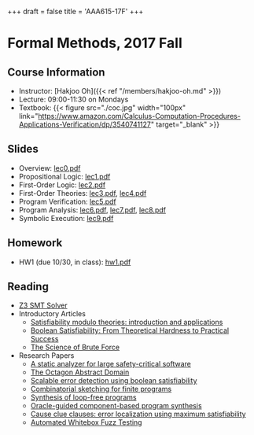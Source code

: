 +++
draft = false
title = 'AAA615-17F'
+++

# Formal Methods, 2017 Fall

## Course Information

- Instructor: [Hakjoo Oh]({{< ref "/members/hakjoo-oh.md" >}})
- Lecture: 09:00-11:30 on Mondays
- Textbook:
    {{< figure src="./coc.jpg" width="100px" link="https://www.amazon.com/Calculus-Computation-Procedures-Applications-Verification/dp/3540741127" target="_blank" >}}

## Slides

- Overview: [lec0.pdf](./slides/lec0.pdf)
- Propositional Logic: [lec1.pdf](./slides/lec1.pdf)
- First-Order Logic: [lec2.pdf](./slides/lec2.pdf)
- First-Order Theories: [lec3.pdf](./slides/lec3.pdf), [lec4.pdf](./slides/lec4.pdf)
- Program Verification: [lec5.pdf](./slides/lec5.pdf)
- Program Analysis: [lec6.pdf](./slides/lec6.pdf), [lec7.pdf](./slides/lec7.pdf), [lec8.pdf](./slides/lec8.pdf)
- Symbolic Execution: [lec9.pdf](./slides/lec9.pdf)

## Homework

- HW1 (due 10/30, in class): [hw1.pdf](./homeworks/hw1.pdf)

## Reading

- [Z3 SMT Solver](https://rise4fun.com/z3/tutorialcontent/guide)
- Introductory Articles
    - [Satisfiability modulo theories: introduction and applications](https://dl.acm.org/citation.cfm?id=1995376.1995394&coll=portal&dl=ACM)
    - [Boolean Satisfiability: From Theoretical Hardness to Practical Success](https://cacm.acm.org/magazines/2009/8/34498-boolean-satisfiability-from-theoretical-hardness-to-practical-success/fulltext)
    - [The Science of Brute Force](https://cacm.acm.org/magazines/2017/8/219606-the-science-of-brute-force/fulltext)
- Research Papers
    - [A static analyzer for large safety-critical software](./papers/p196-blanchet.pdf)
    - [The Octagon Abstract Domain](https://www-apr.lip6.fr/~mine/publi/article-mine-HOSC06.pdf)
    - [Scalable error detection using boolean satisfiability](https://dl.acm.org/citation.cfm?id=1040334)
    - [Combinatorial sketching for finite programs](https://wiki.epfl.ch/edicpublic/documents/Candidacy%20exam/combinatorial_sketching.pdf)
    - [Synthesis of loop-free programs](https://dl.acm.org/citation.cfm?id=1993506)
    - [Oracle-guided component-based program synthesis](https://dl.acm.org/citation.cfm?id=1806833)
    - [Cause clue clauses: error localization using maximum satisfiability](https://dl.acm.org/citation.cfm?id=1993550&dl=ACM&coll=DL&CFID=817005356&CFTOKEN=31778105)
    - [Automated Whitebox Fuzz Testing](https://www.microsoft.com/en-us/research/wp-content/uploads/2016/09/ndss2008.pdf)

